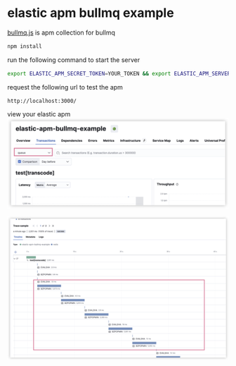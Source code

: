 # elastic apm bullmq example

[bullmq.js](bullmq.js) is apm collection for bullmq

```bash
npm install
```

run the following command to start the server
```bash
export ELASTIC_APM_SECRET_TOKEN=YOUR_TOKEN && export ELASTIC_APM_SERVER_URL=YOUR_URL && export NODE_OPTIONS="-r elastic-apm-node/start.js" && npm run start:dev
```

request the following url to test the apm
```
http://localhost:3000/
```

view your elastic apm
![](a.png)

![](b.png)


